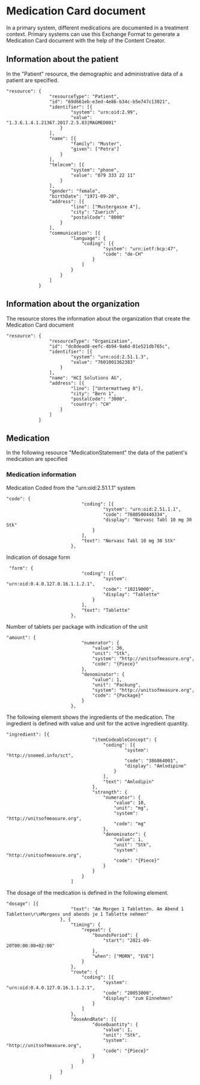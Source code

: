 # Medication Card document

In a primary system, different medications are documented in a treatment context. Primary systems can use this Exchange Format to generate a Medication Card document with the help of the Content Creator.

## Information about the patient

In the "Patient" resource, the demographic and administrative data of a patient are specified.

```
"resource": {
                "resourceType": "Patient",
                "id": "69d661eb-e3ed-4e86-b34c-b5e747c13021",
                "identifier": [{
                        "system": "urn:oid:2.99",
                        "value": "1.3.6.1.4.1.21367.2017.2.5.83|MAGMED001"
                    }
                ],
                "name": [{
                        "family": "Muster",
                        "given": ["Petra"]
                    }
                ],
                "telecom": [{
                        "system": "phone",
                        "value": "079 333 22 11"
                    }
                ],
                "gender": "female",
                "birthDate": "1971-09-20",
                "address": [{
                        "line": ["Mustergasse 4"],
                        "city": "Zuerich",
                        "postalCode": "8000"
                    }
                ],
                "communication": [{
                        "language": {
                            "coding": [{
                                    "system": "urn:ietf:bcp:47",
                                    "code": "de-CH"
                                }
                            ]
                        }
                    }
                ]
            }
```
## Information about the organization

The resource stores the information about the organization that create the Medication Card document

```
"resource": {
                "resourceType": "Organization",
                "id": "dc0dead8-eefc-4b94-9a6d-01e521db765c",
                "identifier": [{
                        "system": "urn:oid:2.51.1.3",
                        "value": "7601001362383"
                    }
                ],
                "name": "HCI Solutions AG",
                "address": [{
                        "line": ["Untermattweg 8"],
                        "city": "Bern 1",
                        "postalCode": "3000",
                        "country": "CH"
                    }
                ]
            }
```

## Medication

In the following resource "MedicationStatement" the data of the patient's medication are specified

### Medication information

Medication Coded from the "urn:oid:2.51.1.1" system

```
"code": {
                            "coding": [{
                                    "system": "urn:oid:2.51.1.1",
                                    "code": "7680500440334",
                                    "display": "Norvasc Tabl 10 mg 30 Stk"
                                }
                            ],
                            "text": "Norvasc Tabl 10 mg 30 Stk"
                        },
```

Indication of dosage form

```
 "form": {
                            "coding": [{
                                    "system": "urn:oid:0.4.0.127.0.16.1.1.2.1",
                                    "code": "10219000",
                                    "display": "Tablette"
                                }
                            ],
                            "text": "Tablette"
                        },
```
Number of tablets per package with indication of the unit

```
"amount": {
                            "numerator": {
                                "value": 30,
                                "unit": "Stk",
                                "system": "http://unitsofmeasure.org",
                                "code": "{Piece}"
                            },
                            "denominator": {
                                "value": 1,
                                "unit": "Packung",
                                "system": "http://unitsofmeasure.org",
                                "code": "{Package}"
                            }
                        },
```
The following element shows the ingredients of the medication.
The ingredient is defined with value and unit for the active ingredient quantity.

```
"ingredient": [{
                                "itemCodeableConcept": {
                                    "coding": [{
                                            "system": "http://snomed.info/sct",
                                            "code": "386864001",
                                            "display": "Amlodipine"
                                        }
                                    ],
                                    "text": "Amlodipin"
                                },
                                "strength": {
                                    "numerator": {
                                        "value": 10,
                                        "unit": "mg",
                                        "system": "http://unitsofmeasure.org",
                                        "code": "mg"
                                    },
                                    "denominator": {
                                        "value": 1,
                                        "unit": "Stk",
                                        "system": "http://unitsofmeasure.org",
                                        "code": "{Piece}"
                                    }
                                }
                            }
                        ]
```
The dosage of the medication is defined in the following element.

```
"dosage": [{
                        "text": "Am Morgen 1 Tabletten. Am Abend 1 Tabletten\r\nMorgens und abends je 1 Tablette nehmen"
                    }, {
                        "timing": {
                            "repeat": {
                                "boundsPeriod": {
                                    "start": "2021-09-20T00:00:00+02:00"
                                },
                                "when": ["MORN", "EVE"]
                            }
                        },
                        "route": {
                            "coding": [{
                                    "system": "urn:oid:0.4.0.127.0.16.1.1.2.1",
                                    "code": "20053000",
                                    "display": "zum Einnehmen"
                                }
                            ]
                        },
                        "doseAndRate": [{
                                "doseQuantity": {
                                    "value": 1,
                                    "unit": "Stk",
                                    "system": "http://unitsofmeasure.org",
                                    "code": "{Piece}"
                                }
                            }
                        ]
                    }
                ]
```
